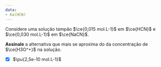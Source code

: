 ```yaml
---
data:
- Ka(HCN)
---
```


Considere uma solução tampão $\ce{0,015 mol.L-1}$ em $\ce{HCN}$ e $\ce{0,030 mol.L-1}$ em $\ce{NaCN}$.

**Assinale** a alternativa que mais se aproxima do da concentração de $\ce{H3O^+}$ na solução.

- [x] $\pu{2,5e-10 mol.L-1}$

